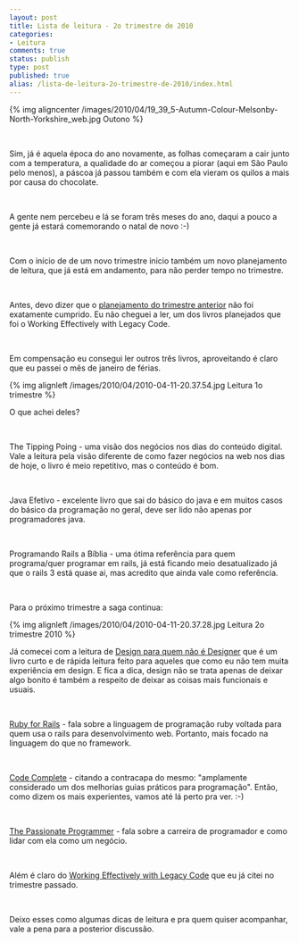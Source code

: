 ```yaml
---
layout: post
title: Lista de leitura - 2o trimestre de 2010
categories:
- Leitura
comments: true
status: publish
type: post
published: true
alias: /lista-de-leitura-2o-trimestre-de-2010/index.html
---
```

{% img aligncenter /images/2010/04/19_39_5-Autumn-Colour-Melsonby-North-Yorkshire_web.jpg Outono %}

<br />
<p style="text-align: left;">Sim, já é aquela época do ano novamente, as folhas começaram a cair junto com a temperatura, a qualidade do ar começou a piorar (aqui em São Paulo pelo menos), a páscoa já passou também e com ela vieram os quilos a mais por causa do chocolate.</p>
<br />
<p style="text-align: left;">A gente nem percebeu e lá se foram três meses do ano, daqui a pouco a gente já estará comemorando o natal de novo :-)</p>
<br />
<p style="text-align: left;">Com o início de de um novo trimestre inicio também um novo planejamento de leitura, que já está em andamento, para não perder tempo no trimestre.</p>
<br />
<p style="text-align: left;">Antes, devo dizer que o <a href="/blog/2010/01/12/lista-de-leitura-1o-trimestre-de-2010/">planejamento do trimestre anterior</a> não foi exatamente cumprido. Eu não cheguei a ler, um dos livros planejados que foi o Working Effectively with Legacy Code.</p>
<br />
<p style="text-align: left;">Em compensação eu consegui ler outros três livros, aproveitando é claro que eu passei o mês de janeiro de férias.</p>

{% img alignleft /images/2010/04/2010-04-11-20.37.54.jpg Leitura 1o trimestre %}

<p style="text-align: left;">O que achei deles?</p>
<br />
<p style="text-align: left;">The Tipping Poing - uma visão dos negócios nos dias do conteúdo digital. Vale a leitura pela visão diferente de como fazer negócios na web nos dias de hoje, o livro é meio repetitivo, mas o conteúdo é bom.</p>
<br />
<p style="text-align: left;">Java Efetivo - excelente livro que sai do básico do java e em muitos casos do básico da programação no geral, deve ser lido não apenas por programadores java.</p>
<br />
<p style="text-align: left;">Programando Rails a Bíblia - uma ótima referência para quem programa/quer programar em rails, já está ficando meio desatualizado já que o rails 3 está quase ai, mas acredito que ainda vale como referência.</p>
<br />
<p style="text-align: left;">Para o próximo trimestre a saga continua:</p>

{% img alignleft /images/2010/04/2010-04-11-20.37.28.jpg Leitura 2o trimestre 2010 %}

<p style="text-align: left;">Já comecei com a leitura de <a target="_blank" href="http://www.livrariacultura.com.br/scripts/cultura/resenha/resenha.asp?nitem=15005914&sid=89339923212214828269203453&k5=1BC1F4F0&uid=">Design para quem não é Designer</a> que é um livro curto e de rápida leitura feito para aqueles que como eu não tem muita experiência em design. E fica a dica, design não se trata apenas de deixar algo bonito é também a respeito de deixar as coisas mais funcionais e usuais.</p>
<br />
<p style="text-align: left;"><a target="_blank" href="http://www.amazon.com/Ruby-Rails-Techniques-Developers/dp/1932394699/ref=sr_1_1?ie=UTF8&s=books&qid=1271032609&sr=1-1">Ruby for Rails</a> - fala sobre a linguagem de programação ruby voltada para quem usa o rails para desenvolvimento web. Portanto, mais focado na linguagem do que no framework.</p>
<br />
<p style="text-align: left;"><a target="_blank" href="http://www.livrariacultura.com.br/scripts/cultura/resenha/resenha.asp?nitem=808872&sid=89339923212214828269203453&k5=16CDF718&uid=">Code Complete</a> - citando a contracapa do mesmo: "amplamente considerado um dos melhorias guias práticos para programação". Então, como dizem os mais experientes, vamos até lá perto pra ver. :-)</p>
<br />
<p style="text-align: left;"><a target="_blank" href="http://www.amazon.com/Passionate-Programmer-Remarkable-Development-Pragmatic/dp/1934356344/ref=sr_1_1?ie=UTF8&s=books&qid=1271032878&sr=1-1">The Passionate Programmer</a> - fala sobre a carreira de programador e como lidar com ela como um negócio.</p>
<br />
<p style="text-align: left;">Além é claro do <a target="_blank" href="http://www.amazon.com/Working-Effectively-Legacy-Michael-Feathers/dp/0131177052/ref=sr_1_1?ie=UTF8&s=books&qid=1271032961&sr=1-1">Working Effectively with Legacy Code</a> que eu já citei no trimestre passado.</p>
<br />
<p style="text-align: left;">Deixo esses como algumas dicas de leitura e pra quem quiser acompanhar, vale a pena para a posterior discussão.</p>
